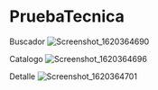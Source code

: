 # PruebaTecnica
Buscador
![Screenshot_1620364690](https://user-images.githubusercontent.com/48161333/117401232-d0392e80-aec9-11eb-9411-585b959573cc.png)

Catalogo
![Screenshot_1620364696](https://user-images.githubusercontent.com/48161333/117401288-e9da7600-aec9-11eb-8266-a1baffa1e362.png)

Detalle
![Screenshot_1620364701](https://user-images.githubusercontent.com/48161333/117401338-fced4600-aec9-11eb-97f8-d502260591a4.png)
